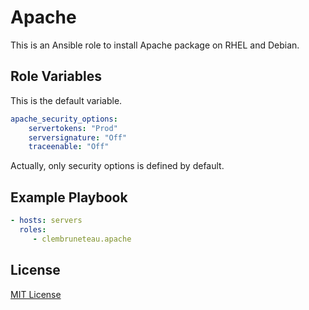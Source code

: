 Apache
======

This is an Ansible role to install Apache package on RHEL and Debian.


Role Variables
--------------

This is the default variable.

```yaml
apache_security_options:
    servertokens: "Prod"
    serversignature: "Off"
    traceenable: "Off"
```

Actually, only security options is defined by default.

Example Playbook
----------------

```yaml
- hosts: servers
  roles:
     - clembruneteau.apache
```

License
-------

[MIT License](LICENSE)


